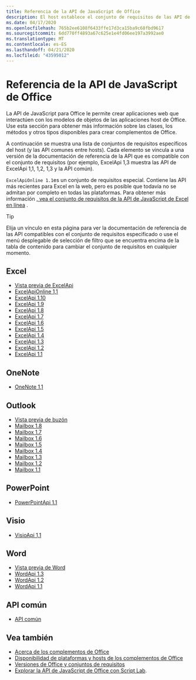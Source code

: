 ```yaml
---
title: Referencia de la API de JavaScript de Office
description: El host establece el conjunto de requisitos de las API de JavaScript de Office.
ms.date: 04/17/2020
ms.openlocfilehash: 765b2ee6108f6433ffe17d3ca15ba9c68fbd9617
ms.sourcegitcommit: 6dd770ff4893a67c625e1e4fd06ee197a3992ae0
ms.translationtype: MT
ms.contentlocale: es-ES
ms.lasthandoff: 04/21/2020
ms.locfileid: "43595012"
---
```

# <a name="office-javascript-api-reference"></a>Referencia de la API de JavaScript de Office

La API de JavaScript para Office le permite crear aplicaciones web que interactúen con los modelos de objetos de las aplicaciones host de Office. Use esta sección para obtener más información sobre las clases, los métodos y otros tipos disponibles para crear complementos de Office.

A continuación se muestra una lista de conjuntos de requisitos específicos del host (y las API comunes entre hosts). Cada elemento se vincula a una versión de la documentación de referencia de la API que es compatible con el conjunto de requisitos (por ejemplo, ExcelApi 1,3 muestra las API de ExcelApi 1,1, 1,2, 1,3 y la API común).

`ExcelApiOnline 1.1`es un conjunto de requisitos especial. Contiene las API más recientes para Excel en la web, pero es posible que todavía no se admitan por completo en todas las plataformas. Para obtener más información [, vea el conjunto de requisitos de la API de JavaScript de Excel en línea](/office/dev/add-ins/reference/requirement-sets/excel-api-online-requirement-set) .

> [!TIP]
> Elija un vínculo en esta página para ver la documentación de referencia de las API compatibles con el conjunto de requisitos especificado o use el menú desplegable de selección de filtro que se encuentra encima de la tabla de contenido para cambiar el conjunto de requisitos en cualquier momento.

## <a name="excel"></a>Excel

- [Vista previa de ExcelApi](/javascript/api/excel?view=excel-js-preview)
- [ExcelApiOnline 1,1](/javascript/api/excel?view=excel-js-online)
- [ExcelApi 1.10](/javascript/api/excel?view=excel-js-1.10)
- [ExcelApi 1.9](/javascript/api/excel?view=excel-js-1.9)
- [ExcelApi 1.8](/javascript/api/excel?view=excel-js-1.8)
- [ExcelApi 1.7](/javascript/api/excel?view=excel-js-1.7)
- [ExcelApi 1.6](/javascript/api/excel?view=excel-js-1.6)
- [ExcelApi 1.5](/javascript/api/excel?view=excel-js-1.5)
- [ExcelApi 1.4](/javascript/api/excel?view=excel-js-1.4)
- [ExcelApi 1.3](/javascript/api/excel?view=excel-js-1.3)
- [ExcelApi 1.2](/javascript/api/excel?view=excel-js-1.2)
- [ExcelApi 1.1](/javascript/api/excel?view=excel-js-1.1)

## <a name="onenote"></a>OneNote

- [OneNote 1,1](/javascript/api/onenote?view=onenote-js-1.1)

## <a name="outlook"></a>Outlook

- [Vista previa de buzón](/javascript/api/outlook?view=outlook-js-preview)
- [Mailbox 1.8](/javascript/api/outlook?view=outlook-js-1.8)
- [Mailbox 1.7](/javascript/api/outlook?view=outlook-js-1.7)
- [Mailbox 1.6](/javascript/api/outlook?view=outlook-js-1.6)
- [Mailbox 1.5](/javascript/api/outlook?view=outlook-js-1.5)
- [Mailbox 1.4](/javascript/api/outlook?view=outlook-js-1.4)
- [Mailbox 1.3](/javascript/api/outlook?view=outlook-js-1.3)
- [Mailbox 1.2](/javascript/api/outlook?view=outlook-js-1.2)
- [Mailbox 1.1](/javascript/api/outlook?view=outlook-js-1.1)

## <a name="powerpoint"></a>PowerPoint

- [PowerPointApi 1.1](/javascript/api/powerpoint?view=powerpoint-js-1.1)

## <a name="visio"></a>Visio

- [VisioApi 1,1](/javascript/api/visio?view=visio-js-1.1)

## <a name="word"></a>Word

- [Vista previa de Word](/javascript/api/word?view=word-js-preview)
- [WordApi 1.3](/javascript/api/word?view=word-js-1.3)
- [WordApi 1.2](/javascript/api/word?view=word-js-1.2)
- [WordApi 1.1](/javascript/api/word?view=word-js-1.1)

## <a name="common-api"></a>API común

- [API común](/javascript/api/office?view=common-js)

## <a name="see-also"></a>Vea también

- [Acerca de los complementos de Office](/office/dev/add-ins/overview)
- [Disponibilidad de plataformas y hosts de los complementos de Office](/office/dev/add-ins/overview/office-add-in-availability)
- [Versiones de Office y conjuntos de requisitos](/office/dev/add-ins/develop/office-versions-and-requirement-sets)
- [Explorar la API de JavaScript de Office con Script Lab](/office/dev/add-ins/overview/explore-with-script-lab).
